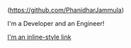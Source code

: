 (https://github.com/PhanidharJammula)

I'm a Developer and an Engineer!

[I'm an inline-style link](https://www.google.com)
